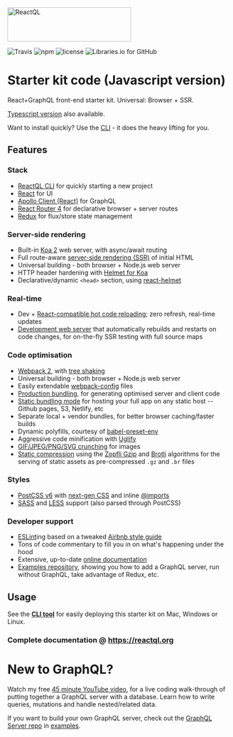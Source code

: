 <img src="https://reactql.org/reactql/logo.svg" alt="ReactQL" width="278" height="77" />

![Travis](https://api.travis-ci.org/reactql/kit.svg?branch=master) ![npm](https://img.shields.io/npm/dt/reactql.svg?style=flat-square) ![license](https://img.shields.io/github/license/reactql/kit.svg?style=flat-square) ![Libraries.io for GitHub](https://img.shields.io/librariesio/github/reactql/kit.svg?style=flat-square)

# Starter kit code (Javascript version)

React+GraphQL front-end starter kit. Universal: Browser + SSR.

[Typescript version](https://github.com/reactql/kit.ts) also available.

Want to install quickly? Use the [CLI](https://github.com/reactql/cli) - it does the heavy lifting for you.

## Features

### Stack

- [ReactQL CLI](https://github.com/reactql/cli) for quickly starting a new project
- [React](https://facebook.github.io/react/) for UI
- [Apollo Client (React)](http://dev.apollodata.com/react/) for GraphQL
- [React Router 4](https://github.com/ReactTraining/react-router/tree/v4) for declarative browser + server routes
- [Redux](http://redux.js.org/) for flux/store state management

### Server-side rendering

- Built-in [Koa 2](http://koajs.com/) web server, with async/await routing
- Full route-aware [server-side rendering (SSR)](https://reactql.org/docs/ssr) of initial HTML
- Universal building - both browser + Node.js web server
- HTTP header hardening with [Helmet for Koa](https://github.com/venables/koa-helmet)
- Declarative/dynamic `<head>` section, using [react-helmet](https://github.com/nfl/react-helmet)

### Real-time

- Dev + [React-compatible hot code reloading](http://gaearon.github.io/react-hot-loader/); zero refresh, real-time updates
- [Development web server](https://reactql.org/docs/setup#development) that automatically rebuilds and restarts on code changes, for on-the-fly SSR testing with full source maps


### Code optimisation

- [Webpack 2](https://webpack.js.org/), with [tree shaking](https://webpack.js.org/guides/tree-shaking/)
- Universal building - both browser + Node.js web server
- Easily extendable [webpack-config](https://fitbit.github.io/webpack-config/) files
- [Production bundling](https://reactql.org/docs/setup#production), for generating optimised server and client code
- [Static bundling mode](https://reactql.org/docs/setup#browser) for hosting your full app on any static host -- Github pages, S3, Netlify, etc
- Separate local + vendor bundles, for better browser caching/faster builds
- Dynamic polyfills, courtesy of [babel-preset-env](https://github.com/babel/babel-preset-env)
- Aggressive code minification with [Uglify](https://webpack.github.io/docs/list-of-plugins.html#uglifyjsplugin)
- [GIF/JPEG/PNG/SVG crunching](https://github.com/tcoopman/image-webpack-loader) for images
- [Static compression](https://webpack.js.org/plugins/compression-webpack-plugin/) using the [Zopfli Gzip](https://en.wikipedia.org/wiki/Zopfli) and [Brotli](https://opensource.googleblog.com/2015/09/introducing-brotli-new-compression.html) algorithms for the serving of static assets as pre-compressed `.gz` and `.br` files

### Styles

- [PostCSS v6](http://postcss.org/) with [next-gen CSS](http://cssnext.io/) and inline [@imports](https://github.com/postcss/postcss-import)
- [SASS](http://sass-lang.com) and [LESS](http://lesscss.org/) support (also parsed through PostCSS)

### Developer support

- [ESLint](http://eslint.org/)ing based on a tweaked [Airbnb style guide](https://github.com/airbnb/javascript)
- Tons of code commentary to fill you in on what's happening under the hood
- Extensive, up-to-date [online documentation](https://reactql.org/docs/)
- [Examples repository](https://github.com/reactql/examples), showing you how to add a GraphQL server, run without GraphQL, take advantage of Redux, etc.

## Usage

See the **[CLI tool](https://github.com/reactql/cli)** for easily deploying this starter kit on Mac, Windows or Linux.

### Complete documentation @ **https://reactql.org**

# New to GraphQL?

Watch my free [45 minute YouTube video](https://www.youtube.com/watch?v=DNPVqK_woRQ), for a live coding walk-through of putting together a GraphQL server with a database. Learn how to write queries, mutations and handle nested/related data.

If you want to build your own GraphQL server, check out the [GraphQL Server repo](https://github.com/reactql/examples/tree/master/graphql-server) in [examples](https://github.com/reactql/examples).
